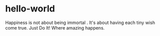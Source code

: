 # hello-world
Happiness is not about being immortal . It's about having each tiny wish come true.
Just Do It!
Where amazing happens.
